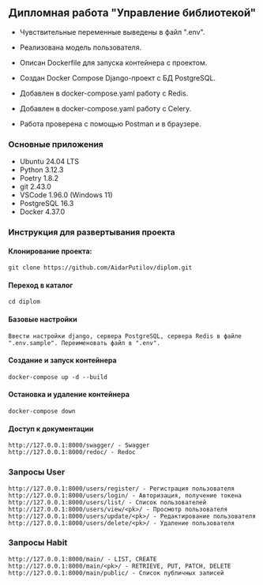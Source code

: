 ## Дипломная работа "Управление библиотекой"
- Чувствительные переменные выведены в файл ".env".
- Реализована модель пользователя.



- Описан Dockerfile для запуска контейнера с проектом.
- Создан Docker Compose Django-проект с БД PostgreSQL.
- Добавлен в docker-compose.yaml работу с Redis.
- Добавлен в docker-compose.yaml работу с Celery.
- Работа проверена с помощью Postman и в браузере.

### Основные приложения
- Ubuntu 24.04 LTS
- Python 3.12.3
- Poetry 1.8.2
- git 2.43.0
- VSCode 1.96.0 (Windows 11)
- PostgreSQL 16.3
- Docker 4.37.0

### Инструкция для развертывания проекта

#### Клонирование проекта:
```
git clone https://github.com/AidarPutilov/diplom.git
```

#### Переход в каталог
```
cd diplom
```

#### Базовые настройки
```
Ввести настройки django, сервера PostgreSQL, сервера Redis в файле ".env.sample". Переименовать файл в ".env".
```

#### Создание и запуск контейнера
```
docker-compose up -d --build
```

#### Остановка и удаление контейнера
```
docker-compose down
```

#### Доступ к документации
```
http://127.0.0.1:8000/swagger/ - Swagger
http://127.0.0.1:8000/redoc/ - Redoc
```

### Запросы User
```
http://127.0.0.1:8000/users/register/ - Регистрация пользователя
http://127.0.0.1:8000/users/login/ - Авторизация, получение токена
http://127.0.0.1:8000/users/list/ - Список пользователей
http://127.0.0.1:8000/users/view/<pk>/ - Просмотр пользователя
http://127.0.0.1:8000/users/update/<pk>/ - Редактирование пользователя
http://127.0.0.1:8000/users/delete/<pk>/ - Удаление пользователя
```

### Запросы Habit
```
http://127.0.0.1:8000/main/ - LIST, CREATE
http://127.0.0.1:8000/main/<pk>/ - RETRIEVE, PUT, PATCH, DELETE
http://127.0.0.1:8000/main/public/ - Список публичных записей
```
